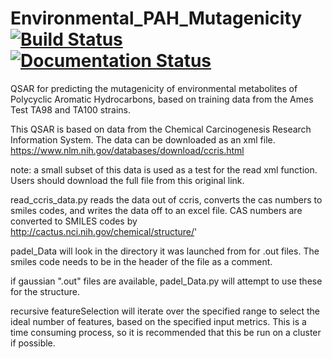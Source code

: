 # Environmental_PAH_Mutagenicity   [![Build Status](https://travis-ci.org/twsleight/Environmental_PAH_Mutagenicity.svg?branch=master)](https://travis-ci.org/twsleight/Environmental_PAH_Mutagenicity)  [![Documentation Status](https://readthedocs.org/projects/environmental-pah-mutagenicity/badge/?version=latest)](https://environmental-pah-mutagenicity.readthedocs.io/en/latest/?badge=latest)

QSAR for predicting the mutagenicity of environmental metabolites of Polycyclic Aromatic Hydrocarbons, based on training data from the Ames Test TA98 and TA100 strains.

This QSAR is based on data from the Chemical Carcinogenesis Research Information System. The data can be downloaded as an xml file. 
https://www.nlm.nih.gov/databases/download/ccris.html

note: a small subset of this data is used as a test for the read xml function. Users should download the full file from this original link. 

read_ccris_data.py reads the data out of ccris, converts the cas numbers to smiles codes, and writes the data off to an excel file. CAS numbers are converted to SMILES codes by http://cactus.nci.nih.gov/chemical/structure/'

padel_Data will look in the directory it was launched from for .out files. The smiles code needs to be in the header of the file as a comment. 

if gaussian ".out" files are available, padel_Data.py will attempt to use these for the structure. 

recursive featureSelection will iterate over the specified range to select the ideal number of features, based on the specified input metrics. This is a time consuming process, so it is recommended that this be run on a cluster if possible. 

